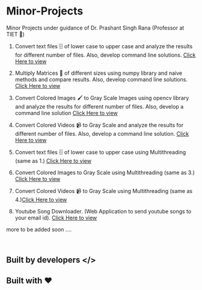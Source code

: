 # Minor-Projects
Minor Projects under guidance of Dr. Prashant Singh Rana  (Professor at TIET 🏫)

1. Convert text files 🗄️ of lower case to upper case and analyze the results for different number of files. Also, develop command line solutions. <a href="https://github.com/dragonman164/Minor-Projects/tree/master/Lower%20Case%20to%20Upper">Click Here to view</a>

2. Multiply Matrices 🔢 of different sizes using numpy library and naive methods and compare results. Also, develop command line solutions. <a href="https://github.com/dragonman164/Minor-Projects/tree/master/Matrix%20Multiplication%20Project">Click Here to view</a>

3. Convert Colored Images 🖌️ to Gray Scale Images using opencv library and analyze the results for different number of files. Also, develop a command line solution <a href="https://github.com/dragonman164/Minor-Projects/tree/master/Convert%20Color%20to%20GrayScale">Click Here to view </a>

4. Convert Colored Videos 📹 to Gray Scale and analyze the results for different number of files. Also, develop a command line solution. <a href="https://github.com/dragonman164/Minor-Projects/tree/master/Convert%20Video%20to%20Gray%20Scale">Click Here to view </a>

5. Convert text files 🗄️ of lower case to upper case using Multithreading (same as 1.) <a href="https://github.com/dragonman164/Minor-Projects/tree/master/Lower%20Case%20to%20Upper%20(MultiThreading%20Solution)"> Click Here to view </a>

6. Convert Colored Images to Gray Scale using Multithreading (same as 3.) <a href="https://github.com/dragonman164/Minor-Projects/tree/master/Convert%20Color%20to%20GrayScale%20(Multi%20Threading%20Solution)">Click Here to view </a>

7. Convert Colored Videos 📹 to Gray Scale using Multithreading (same as 4.)<a href="https://github.com/dragonman164/Minor-Projects/tree/master/Convert%20Video%20to%20GrayScale%20(Multithreading%20Solution)">Click Here to view </a>

8. Youtube Song Downloader. (Web Application to send youtube songs to your email id). <a href="https://github.com/dragonman164/Minor-Projects/tree/master/Youtube%20Songs%20Downloader">Click Here to view </a>


more to be added soon ....

<br>

## Built by developers </>

## Built with ❤️

